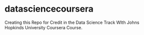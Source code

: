 # datasciencecoursera
Creating this Repo for Credit in the Data Science Track WIth Johns Hopkinds University Coursera Course.
